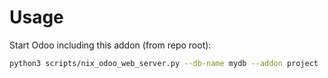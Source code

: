# Usage

Start Odoo including this addon (from repo root):

```bash
python3 scripts/nix_odoo_web_server.py --db-name mydb --addon project
```
